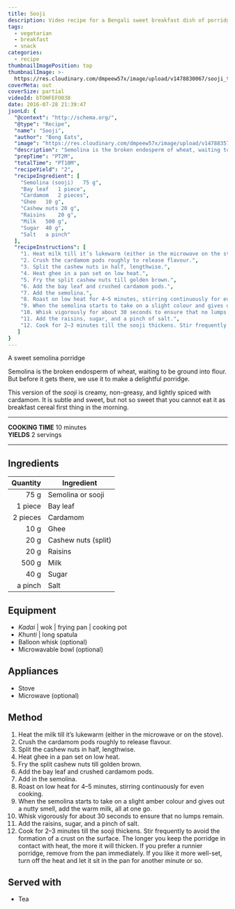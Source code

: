 ```yaml
---
title: Sooji
description: Video recipe for a Bengali sweet breakfast dish of porridge made with semolina-cooked with cardamom, bay leaf and milk.
tags:
  - vegetarian
  - breakfast
  - snack
categories:
  - recipe
thumbnailImagePosition: top
thumbnailImage: >-
  https://res.cloudinary.com/dmpeew57x/image/upload/v1478830067/sooji_thumbnail.jpg
coverMeta: out
coverSize: partial
videoId: bTOHFEFO038
date: 2016-07-28 21:39:47
jsonLd: {
  "@context": "http://schema.org/",
  "@type": "Recipe",
  "name": "Sooji",
  "author": "Bong Eats",
  "image": "https://res.cloudinary.com/dmpeew57x/image/upload/v1478835725/thumbs/sooji_thumbnail_small.jpg",
  "description": "Semolina is the broken endosperm of wheat, waiting to be ground into flour. But before it gets there, we use it to make a delightful porridge.",
  "prepTime": "PT2M",
  "totalTime": "PT10M",
  "recipeYield": "2",
  "recipeIngredient": [
    "Semolina (sooji)	75 g",
    "Bay leaf	1 piece",
    "Cardamom	2 pieces",
    "Ghee	10 g",
    "Cashew nuts 20 g",
    "Raisins	20 g",
    "Milk	500 g",
    "Sugar	40 g",
    "Salt	a pinch"
  ],
  "recipeInstructions": [
    "1. Heat milk till it’s lukewarm (either in the microwave on the stove).",
    "2. Crush the cardamom pods roughly to release flavour.",
    "3. Split the cashew nuts in half, lengthwise.",
    "4. Heat ghee in a pan set on low heat.",
    "5. Fry the split cashew nuts till golden brown.",
    "6. Add the bay leaf and crushed cardamom pods.",
    "7. Add the semolina.",
    "8. Roast on low heat for 4–5 minutes, stirring continuously for even cooking.",
    "9. When the semolina starts to take on a slight colour and gives out a nutty smell, add the warm milk, all at one go. This is done to avoid the chances of the semolina clumping from the sudden addition of  the liquid.",
    "10. Whisk vigorously for about 30 seconds to ensure that no lumps remain.",
    "11. Add the raisins, sugar, and a pinch of salt.",
    "12. Cook for 2–3 minutes till the sooji thickens. Stir frequently to avoid the formation of a crust on the surface. The longer you keep the porridge in contact with heat, the more it will thicken. If you prefer a runnier porridge, remove from the pan immediately. If you like it more well-set, turn off the heat and let it sit in the pan for another minute or so."
   ]
}
---
```



<p class="post-byline">A sweet semolina porridge</p>

<p class="post-intro">Semolina is the broken endosperm of wheat, waiting to be ground into flour. But before it gets there, we use it to make a delightful porridge.</p>

<!-- more -->
<span class="dropcap">T</span>his version of the _sooji_ is creamy, non-greasy, and lightly spiced with cardamom. It is subtle and sweet, but not so sweet that you cannot eat it as breakfast cereal first thing in the morning.

***

**COOKING TIME** 10 minutes   
**YIELDS** 2 servings

***
## Ingredients
| Quantity | Ingredient           |
|---------:|----------------------|
|     75 g | Semolina or sooji    |
|  1 piece | Bay leaf             |
| 2 pieces | Cardamom             |
|     10 g | Ghee                 |
|     20 g | Cashew nuts (split)  |
|     20 g | Raisins              |
|    500 g | Milk                 |
|     40 g | Sugar                |
|  a pinch | Salt                 |

## Equipment
- _Kadai_ | wok | frying pan | cooking pot
- _Khunti_ | long spatula
- Balloon whisk (optional)
- Microwavable bowl (optional)

## Appliances
- Stove
- Microwave (optional)

## Method
1. Heat the milk till it’s lukewarm (either in the microwave or on the stove).
2. Crush the cardamom pods roughly to release flavour.
3. Split the cashew nuts in half, lengthwise.
4. Heat ghee in a pan set on low heat.
5. Fry the split cashew nuts till golden brown.
6. Add the bay leaf and crushed cardamom pods.
7. Add in the semolina.
8. Roast on low heat for 4–5 minutes, stirring continuously for even cooking.
9. When the semolina starts to take on a slight amber colour and gives out a nutty smell, add the warm milk, all at one go.
10. Whisk vigorously for about 30 seconds to ensure that no lumps remain.
11. Add the raisins, sugar, and a pinch of salt.
12. Cook for 2–3 minutes till the sooji thickens. Stir frequently to avoid the formation of a crust on the surface. The longer you keep the porridge in contact with heat, the more it will thicken. If you prefer a runnier porridge, remove from the pan immediately. If you like it more well-set, turn off the heat and let it sit in the pan for another minute or so.

## Served with
- Tea
